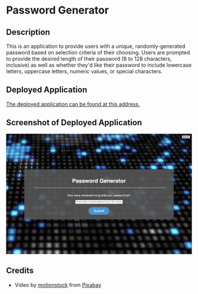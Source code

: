 # Password Generator

## Description
This is an application to provide users with a unique, randomly-generated password based on selection criteria of their choosing. Users are prompted to provide the desired length of their password (8 to 128 characters, inclusive) as well as whether they'd like their password to include lowercase letters, uppercase letters, numeric values, or special characters.

## Deployed Application
[The deployed application can be found at this address.](https://rrcampbell-exe.github.io/js-pass-gen/)

## Screenshot of Deployed Application
![This is a screenshot of the deployed application](Screenshot.png)

## Credits
- Video by [motionstock](https://pixabay.com/users/motionstock-13298494/?utm_source=link-attribution&amp;utm_medium=referral&amp;utm_campaign=image&amp;utm_content=27239) from [Pixabay](https://pixabay.com/?utm_source=link-attribution&amp;utm_medium=referral&amp;utm_campaign=image&amp;utm_content=27239)